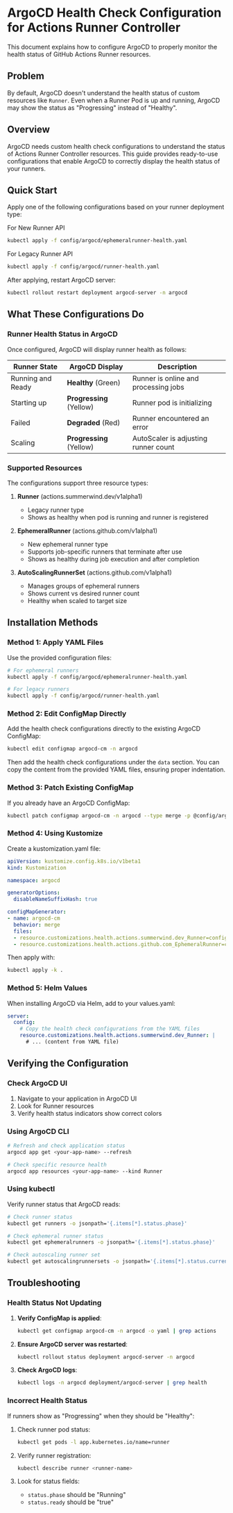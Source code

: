 # ArgoCD Health Check Configuration for Actions Runner Controller

This document explains how to configure ArgoCD to properly monitor the health status of GitHub Actions Runner resources.

## Problem

By default, ArgoCD doesn't understand the health status of custom resources like `Runner`. Even when a Runner Pod is up and running, ArgoCD may show the status as "Progressing" instead of "Healthy".

## Overview

ArgoCD needs custom health check configurations to understand the status of Actions Runner Controller resources. This guide provides ready-to-use configurations that enable ArgoCD to correctly display the health status of your runners.

## Quick Start

Apply one of the following configurations based on your runner deployment type:

For New Runner API
```bash
kubectl apply -f config/argocd/ephemeralrunner-health.yaml
```

For Legacy Runner API
```bash
kubectl apply -f config/argocd/runner-health.yaml
```

After applying, restart ArgoCD server:
```bash
kubectl rollout restart deployment argocd-server -n argocd
```

## What These Configurations Do

### Runner Health Status in ArgoCD

Once configured, ArgoCD will display runner health as follows:

| Runner State | ArgoCD Display | Description |
|-------------|----------------|-------------|
| Running and Ready | **Healthy** (Green) | Runner is online and processing jobs |
| Starting up | **Progressing** (Yellow) | Runner pod is initializing |
| Failed | **Degraded** (Red) | Runner encountered an error |
| Scaling | **Progressing** (Yellow) | AutoScaler is adjusting runner count |

### Supported Resources

The configurations support three resource types:

1. **Runner** (actions.summerwind.dev/v1alpha1)
   - Legacy runner type
   - Shows as healthy when pod is running and runner is registered

2. **EphemeralRunner** (actions.github.com/v1alpha1)
   - New ephemeral runner type
   - Supports job-specific runners that terminate after use
   - Shows as healthy during job execution and after completion

3. **AutoScalingRunnerSet** (actions.github.com/v1alpha1)
   - Manages groups of ephemeral runners
   - Shows current vs desired runner count
   - Healthy when scaled to target size

## Installation Methods

### Method 1: Apply YAML Files

Use the provided configuration files:

```bash
# For ephemeral runners
kubectl apply -f config/argocd/ephemeralrunner-health.yaml

# For legacy runners
kubectl apply -f config/argocd/runner-health.yaml
```

### Method 2: Edit ConfigMap Directly

Add the health check configurations directly to the existing ArgoCD ConfigMap:

```bash
kubectl edit configmap argocd-cm -n argocd
```

Then add the health check configurations under the `data` section. You can copy the content from the provided YAML files, ensuring proper indentation.

### Method 3: Patch Existing ConfigMap

If you already have an ArgoCD ConfigMap:

```bash
kubectl patch configmap argocd-cm -n argocd --type merge -p @config/argocd/ephemeralrunner-health.yaml
```

### Method 4: Using Kustomize

Create a kustomization.yaml file:

```yaml
apiVersion: kustomize.config.k8s.io/v1beta1
kind: Kustomization

namespace: argocd

generatorOptions:
  disableNameSuffixHash: true

configMapGenerator:
- name: argocd-cm
  behavior: merge
  files:
  - resource.customizations.health.actions.summerwind.dev_Runner=config/argocd/runner-health.yaml
  - resource.customizations.health.actions.github.com_EphemeralRunner=config/argocd/ephemeralrunner-health.yaml
```

Then apply with:
```bash
kubectl apply -k .
```

### Method 5: Helm Values

When installing ArgoCD via Helm, add to your values.yaml:

```yaml
server:
  config:
    # Copy the health check configurations from the YAML files
    resource.customizations.health.actions.summerwind.dev_Runner: |
      # ... (content from YAML file)
```

## Verifying the Configuration

### Check ArgoCD UI

1. Navigate to your application in ArgoCD UI
2. Look for Runner resources
3. Verify health status indicators show correct colors

### Using ArgoCD CLI

```bash
# Refresh and check application status
argocd app get <your-app-name> --refresh

# Check specific resource health
argocd app resources <your-app-name> --kind Runner
```

### Using kubectl

Verify runner status that ArgoCD reads:

```bash
# Check runner status
kubectl get runners -o jsonpath='{.items[*].status.phase}'

# Check ephemeral runner status
kubectl get ephemeralrunners -o jsonpath='{.items[*].status.phase}'

# Check autoscaling runner set
kubectl get autoscalingrunnersets -o jsonpath='{.items[*].status.currentReplicas}'
```

## Troubleshooting

### Health Status Not Updating

1. **Verify ConfigMap is applied**:
   ```bash
   kubectl get configmap argocd-cm -n argocd -o yaml | grep actions
   ```

2. **Ensure ArgoCD server was restarted**:
   ```bash
   kubectl rollout status deployment argocd-server -n argocd
   ```

3. **Check ArgoCD logs**:
   ```bash
   kubectl logs -n argocd deployment/argocd-server | grep health
   ```

### Incorrect Health Status

If runners show as "Progressing" when they should be "Healthy":

1. Check runner pod status:
   ```bash
   kubectl get pods -l app.kubernetes.io/name=runner
   ```

2. Verify runner registration:
   ```bash
   kubectl describe runner <runner-name>
   ```

3. Look for status fields:
   - `status.phase` should be "Running"
   - `status.ready` should be "true"
